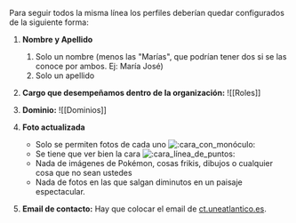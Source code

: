 Para seguir todos la misma línea los perfiles deberían quedar configurados de la siguiente forma:  

1. **Nombre y Apellido**
	1. Solo un nombre (menos las "Marías", que podrían tener dos si se las conoce por ambos. Ej: María José)
	2. Solo un apellido
2. **Cargo que desempeñamos dentro de la organización:**
	![[Roles]]
3. **Dominio:**
	![[Dominios]]
4. **Foto actualizada**
	- Solo se permiten fotos de cada uno ![:cara_con_monóculo:](https://a.slack-edge.com/production-standard-emoji-assets/14.0/google-medium/1f9d0.png)
	- Se tiene que ver bien la cara ![:cara_línea_de_puntos:](https://a.slack-edge.com/production-standard-emoji-assets/14.0/google-medium/1fae5.png)
	- Nada de imágenes de Pokémon, cosas frikis, dibujos o cualquier cosa que no sean ustedes
	- Nada de fotos en las que salgan diminutos en un paisaje espectacular.

5. **Email de contacto:** Hay que colocar el email de [ct.uneatlantico.es](http://ct.uneatlantico.es/).
